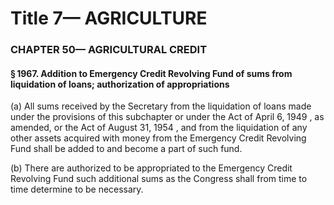 
# Title 7— AGRICULTURE
### CHAPTER 50— AGRICULTURAL CREDIT
#### § 1967. Addition to Emergency Credit Revolving Fund of sums from liquidation of loans; authorization of appropriations

(a) All sums received by the Secretary from the liquidation of loans made under the provisions of this subchapter or under the Act of April 6, 1949 , as amended, or the Act of August 31, 1954 , and from the liquidation of any other assets acquired with money from the Emergency Credit Revolving Fund shall be added to and become a part of such fund.

(b) There are authorized to be appropriated to the Emergency Credit Revolving Fund such additional sums as the Congress shall from time to time determine to be necessary.
